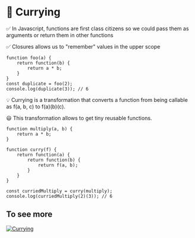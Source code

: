 # 🍛 Currying

✅ In Javascript, functions are first class citizens so we could pass them as arguments or return them in other functions

✅ Closures allows us to "remember" values in the upper scope

```
function foo(a) {
    return function(b) {
        return a * b;
    }
}
const duplicate = foo(2);
console.log(duplicate(3)); // 6
```

💡 Currying is a transformation that converts a function from being callable as f(a, b, c) to f(a)(b)(c).

😃 This transformation allows to get tiny reusable functions.

```
function multiply(a, b) {
    return a * b;
}

function curry(f) {
    return function(a) {
        return function(b) {
            return f(a, b);
        }
    }
}

const curriedMultiply = curry(multiply);
console.log(curriedMultiply(2)(3)); // 6
```

## To see more

[![Currying](https://i9.ytimg.com/vi/jIBOyhw0c4A/mqdefault.jpg?time=1595835265800&sqp=CPiE-vgF&rs=AOn4CLBiC594HRKr6LpOo45sxf5VRrhzyA)](https://youtu.be/jIBOyhw0c4A)
